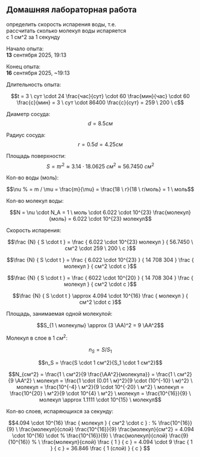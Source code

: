 Домашняя лабораторная работа
---

определить скорость испарения воды, т.е.  
рассчитать сколько молекул воды испаряется  
с 1 см^2 за 1 секунду

Начало опыта:  
__13__ сентября 2025, 19:13

Конец опыта:  
__16__ сентября 2025, ~19:13

Длительность опыта:

```math
t
= 3 \ сут
  \cdot 24 \frac{час}{сут}
  \cdot 60 \frac{мин}{час}
  \cdot 60 \frac{с}{мин}

= 3 \ сут
  \cdot 86400 \frac{с}{сут}

= 259 \ 200 \ с
```

Диаметр сосуда:
$$d = 8.5 см$$

Радиус сосуда:
$$r = 0.5d = 4.25 см$$

Площадь поверхности:
$$S=\pi r^2 \approx 3.14 \cdot 18.0625 \ см^2 \approx 56.7450 \ см^2$$

<!-- 56.745017305465640369731496110486 -->

<!-- Масса воды:
$$m = \mu \cdot \nu = 18 \frac{г}{моль} \cdot 1 \ моль = 18 \ г$$ -->

Кол-во воды (моль):
```math
\nu
% = m / \mu
= \frac{m}{\mu}
= \frac{18 \ г}{18 \ г/моль}
= 1 \ моль
```

Кол-во молекул воды:
```math
N
= \nu \cdot N_A
= 1 \ моль \cdot 6.022 \cdot 10^{23} \frac{молекул}{моль}
= 6.022 \cdot 10^{23} молекул
```

Скорость испарения:
```math
\frac {N} {
    S \cdot t
}

=
\frac {
    6.022 \cdot 10^{23} молекул
} {
    56.7450 \ см^2
    \cdot 259 \ 200 \ с
}
```

```math
\frac {N} {
    S \cdot t
}

=
\frac {
  6.022 \cdot 10^{23}
} {
  14 708 304
}

\frac {
  молекул
} {
  см^2 \cdot с
}
```

```math
\frac {N} {
    S \cdot t
}

=
\frac {
  6022 \cdot 10^{20}
} {
  14 708 304
}

\frac {
  молекул
} {
  см^2 \cdot с
}
```

<!-- % % 40 942 857 857 710 855 038.079169427012 -->
<!-- % 40 942 857 857 710 855.038079169427012 -->

```math
\frac {N} {
    S \cdot t
}

\approx
4.094 \cdot 10^{16}
\frac {
  молекул
} {
  см^2 \cdot с
}
```

Площадь, занимаемая одной молекулой:
```math
S_{1 \ молекулы} \approx (3 \AA)^2 = 9 \AA^2
```

<!-- Молекул в $1 \ см^2$: -->
Молекул в слое в $1 \ см^2$:

```math
n_S = S / S_1
```

<!-- $$
S / см^2 \cdot 1 см^2 = S
$$ -->

```math
n_S = \frac{S \cdot 1 см^2}{S_1 \cdot 1 см^2}
```

```math
N_{см^2}
= \frac{1 \ см^2}{9 \frac{\AA^2}{молекула}}
= \frac{1 \ см^2}{9 \AA^2} \ молекул
= \frac{1 \cdot (0.01 \ м)^2}{9 \cdot (10^{-10} \ м)^2} \ молекул
= \frac{10^{-4} \ м^2}{9 \cdot 10^{-20} \ м^2} \ молекул
= \frac{10^{20} \ м^2}{9 \cdot 10^{4} \ м^2} \ молекул
= \frac{10^{16}}{9} \ молекул
\approx 1.1111 \cdot 10^{15} \ молекул
```

Кол-во слоев, испаряющихся за секунду:

```math
4.094 \cdot 10^{16}
\frac {
  молекул
} {
  см^2 \cdot с
}
:
% \frac{10^{16}}{9} \ \frac{молекул}{слой}
\frac{10^{16}}{9} \frac{молекул}{см^2}

=

4.094 \cdot 10^{16}
\cdot
% \frac{10^{16}}{9} \ \frac{молекул}{слой}
\frac{9}{10^{16}} % \ \frac{молекул}{слой}

\frac {
  1
} {
  с
}

=

4.094 \cdot 9
\frac {
  1
} {
  с
}

= 36.846
\frac {
  1 (слой)
} {
  с
}

```
